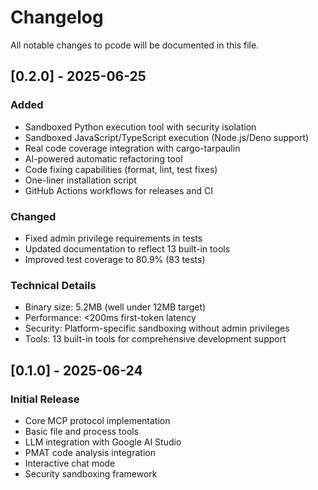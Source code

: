 # Changelog

All notable changes to pcode will be documented in this file.

## [0.2.0] - 2025-06-25

### Added
- Sandboxed Python execution tool with security isolation
- Sandboxed JavaScript/TypeScript execution (Node.js/Deno support)
- Real code coverage integration with cargo-tarpaulin
- AI-powered automatic refactoring tool
- Code fixing capabilities (format, lint, test fixes)
- One-liner installation script
- GitHub Actions workflows for releases and CI

### Changed
- Fixed admin privilege requirements in tests
- Updated documentation to reflect 13 built-in tools
- Improved test coverage to 80.9% (83 tests)

### Technical Details
- Binary size: 5.2MB (well under 12MB target)
- Performance: <200ms first-token latency
- Security: Platform-specific sandboxing without admin privileges
- Tools: 13 built-in tools for comprehensive development support

## [0.1.0] - 2025-06-24

### Initial Release
- Core MCP protocol implementation
- Basic file and process tools
- LLM integration with Google AI Studio
- PMAT code analysis integration
- Interactive chat mode
- Security sandboxing framework